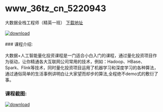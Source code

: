 # www_36tz_cn_5220943
大数据全栈工程师（精英一班）
[下载地址](http://www.36tz.cn/article/5220943 "下载地址")
<br/></br>[![download](http://36tz.cn/muke_img/2021_08_1-78-300x186.png "下载地址")](http://www.36tz.cn/article/5220943 "下载地址")
<br/></br>### 课程介绍:<br/></br>大数据+人工智能量化投资课程是一门适合小白入门的课程，通过量化投资项目作为驱动，让你精通各大互联网公司常用的技术，例如：Hadoop、HBase、Spark、Flink等技术，同时量化投资项目运用了机器学习和深度学习的各种算法，通过通俗简单的生活事例讲明白让大家望而却步的算法,全程绝不demo式的敷衍了事。

### 课程截图:
[![download](http://36tz.cn/muke_img/2021_08_2-77.png "下载地址")](http://www.36tz.cn/article/5220943 "下载地址")
